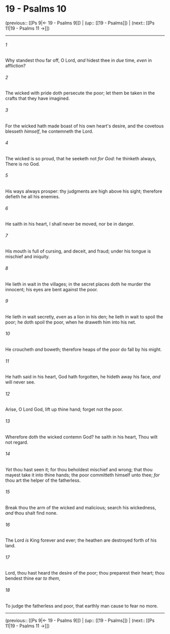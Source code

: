 # 19 - Psalms 10

(previous:: [[Ps 9|← 19 - Psalms 9]]) | (up:: [[19 - Psalms]]) | (next:: [[Ps 11|19 - Psalms 11 →]])

***


###### 1 
Why standest thou far off, O Lord, _and_ hidest thee in _due_ time, _even_ in affliction? 

###### 2 
The wicked with pride doth persecute the poor; let them be taken in the crafts that they have imagined. 

###### 3 
For the wicked hath made boast of his own heart's desire, and the covetous blesseth _himself_, he contemneth the Lord. 

###### 4 
The wicked is so proud, that he seeketh not _for God_: he thinketh always, There is no God. 

###### 5 
His ways always prosper: thy judgments are high above his sight; therefore defieth he all his enemies. 

###### 6 
He saith in his heart, I shall never be moved, nor be in danger. 

###### 7 
His mouth is full of cursing, and deceit, and fraud; under his tongue is mischief and iniquity. 

###### 8 
He lieth in wait in the villages; in the secret places doth he murder the innocent; his eyes are bent against the poor. 

###### 9 
He lieth in wait secretly, _even_ as a lion in his den; he lieth in wait to spoil the poor; he doth spoil the poor, when he draweth him into his net. 

###### 10 
He croucheth _and_ boweth; therefore heaps of the poor do fall by his might. 

###### 11 
He hath said in his heart, God hath forgotten, he hideth away his face, _and_ will never see. 

###### 12 
Arise, O Lord God, lift up thine hand; forget not the poor. 

###### 13 
Wherefore doth the wicked contemn God? he saith in his heart, Thou wilt not regard. 

###### 14 
_Yet_ thou hast seen it; for thou beholdest mischief and wrong; that thou mayest take it into thine hands; the poor committeth himself unto thee; _for_ thou art the helper of the fatherless. 

###### 15 
Break thou the arm of the wicked and malicious; search his wickedness, _and_ thou shalt find none. 

###### 16 
The Lord _is_ King forever and ever; the heathen are destroyed forth of his land. 

###### 17 
Lord, thou hast heard the desire of the poor; thou preparest their heart; thou bendest thine ear _to them_, 

###### 18 
To judge the fatherless and poor, that earthly man cause to fear no more.

***

(previous:: [[Ps 9|← 19 - Psalms 9]]) | (up:: [[19 - Psalms]]) | (next:: [[Ps 11|19 - Psalms 11 →]])
